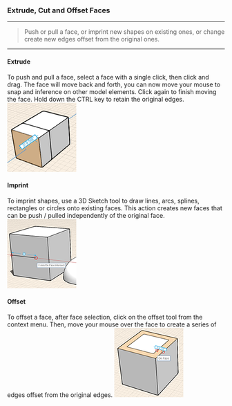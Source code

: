 ### Extrude, Cut and Offset Faces
---
> Push or pull a face, or imprint new shapes on existing ones, or change create new edges offset from the original ones.

---

#### Extrude
To push and pull a face, select a face with a single click, then click and drag. The face will move back and forth, you can now move your mouse to snap and inference on other model elements. Click again to finish moving the face. Hold down the CTRL key to retain the original edges.
    ![](images/GUID-759599CA-0885-4D40-A9FE-BB1E1AD1640A-low.png)

#### Imprint
To imprint shapes, use a 3D Sketch tool to draw lines, arcs, splines, rectangles or circles onto existing faces. This action creates new faces that can be push / pulled independently of the original face.
    ![](images/GUID-756AC071-3BD5-4C4B-A234-B5D4209A4702-low.png)

#### Offset
To offset a face, after face selection, click on the offset tool from the context menu. Then, move your mouse over the face to create a series of edges offset from the original edges.
    ![](images/GUID-84901B0B-D8D3-4748-830A-4E1191A840A4-low.png)